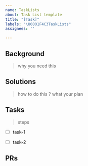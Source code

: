 ```yaml
---
name: TaskLists
about: Task List template
title: "[Task]"
labels: "\U0001F4C3TaskLists"
assignees: ''

---
```


## Background

> why you need this 

## Solutions

> how to do this ? what your plan

## Tasks

> steps

- [ ] task-1
- [ ] task-2


## PRs
